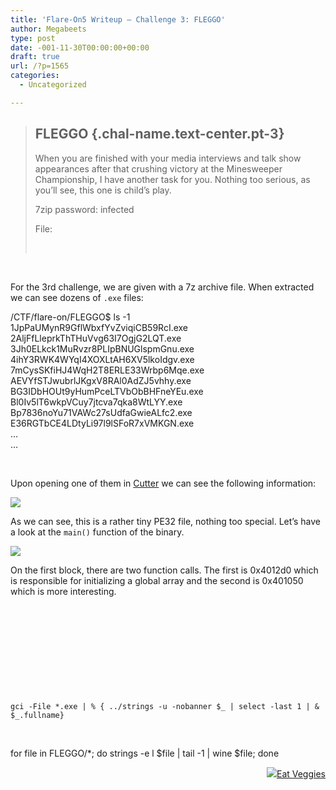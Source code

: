 ```yaml
---
title: 'Flare-On5 Writeup – Challenge 3: FLEGGO'
author: Megabeets
type: post
date: -001-11-30T00:00:00+00:00
draft: true
url: /?p=1565
categories:
  - Uncategorized

---
```

> ## FLEGGO {.chal-name.text-center.pt-3}
> 
> <div class="chal-tags text-center">
>
> </div>
> 
> When you are finished with your media interviews and talk show appearances after that crushing victory at the Minesweeper Championship, I have another task for you. Nothing too serious, as you&#8217;ll see, this one is child&#8217;s play.
> 
> 7zip password: infected
> 
> File:
> 
> &nbsp;

&nbsp;

For the 3rd challenge, we are given with a 7z archive file. When extracted we can see dozens of `.exe` files:

/CTF/flare-on/FLEGGO$ ls -1  
1JpPaUMynR9GflWbxfYvZviqiCB59RcI.exe  
2AljFfLleprkThTHuVvg63I7OgjG2LQT.exe  
3Jh0ELkck1MuRvzr8PLIpBNUGlspmGnu.exe  
4ihY3RWK4WYqI4XOXLtAH6XV5lkoIdgv.exe  
7mCysSKfiHJ4WqH2T8ERLE33Wrbp6Mqe.exe  
AEVYfSTJwubrlJKgxV8RAl0AdZJ5vhhy.exe  
BG3IDbHOUt9yHumPceLTVbObBHFneYEu.exe  
Bl0Iv5lT6wkpVCuy7jtcva7qka8WtLYY.exe  
Bp7836noYu71VAWc27sUdfaGwieALfc2.exe  
E36RGTbCE4LDtyLi97l9lSFoR7xVMKGN.exe  
&#8230;  
&#8230;

&nbsp;

Upon opening one of them in [Cutter][1] we can see the following information:

[<img src="../uploads/dashboard-1024x650.png" />][2]

As we can see, this is a rather tiny PE32 file, nothing too special. Let&#8217;s have a look at the `main()` function of the binary.

[<img src="../uploads/fleggo_cutter_main-1024x715.png" />][3]

On the first block, there are two function calls. The first is 0x4012d0 which is responsible for initializing a global array and the second is 0x401050 which is more interesting.

&nbsp;

&nbsp;

&nbsp;

&nbsp;

&nbsp;

<pre class=""><code>gci -File *.exe | % { ../strings -u -nobanner $_ | select -last 1 | & $_.fullname}
</code></pre>

&nbsp;

for file in FLEGGO/*; do strings -e l $file | tail -1 | wine $file; done

<div class="nf-post-footer">
  <p style="text-align: right">
    <a href="https://www.megabeets.net/about.html#vegan"><img src="../uploads/megabeets_inline_logo.png" />Eat Veggies</a>
  </p>
</div>

 [1]: https://github.com/radareorg/cutter/
 [2]: https://www.megabeets.net/uploads/dashboard.png
 [3]: https://www.megabeets.net/uploads/fleggo_cutter_main.png
